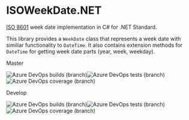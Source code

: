 # ISOWeekDate.NET

[ISO 8601](https://www.iso.org/iso-8601-date-and-time-format.html) week date implementation in C# for .NET Standard.

This library provides a `WeekDate` class that represents a week date with similiar functionality to `DateTime`.
It also contains extension methods for `DateTime` for getting week date parts (year, week, weekday).

Master

![Azure DevOps builds (branch)](https://img.shields.io/azure-devops/build/valters-melnalksnis/ISOWeekDate.NET/1/master.svg)![Azure DevOps tests (branch)](https://img.shields.io/azure-devops/tests/valters-melnalksnis/ISOWeekDate.NET/1/master.svg)![Azure DevOps coverage (branch)](https://img.shields.io/azure-devops/coverage/valters-melnalksnis/ISOWeekDate.NET/1/master.svg)

Develop

![Azure DevOps builds (branch)](https://img.shields.io/azure-devops/build/valters-melnalksnis/ISOWeekDate.NET/1/develop.svg)![Azure DevOps tests (branch)](https://img.shields.io/azure-devops/tests/valters-melnalksnis/ISOWeekDate.NET/1/develop.svg)![Azure DevOps coverage (branch)](https://img.shields.io/azure-devops/coverage/valters-melnalksnis/ISOWeekDate.NET/1/develop.svg)
